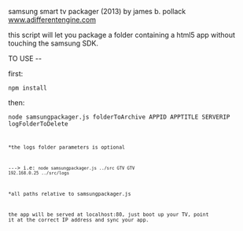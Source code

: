 samsung smart tv packager (2013)
by james b. pollack
www.adifferentengine.com

this script will let you package a folder containing a html5 app without touching the samsung SDK.  

TO USE -- 

first:  

<code>npm install </code>

then:

<code>node samsungpackager.js folderToArchive APPID APPTITLE SERVERIP logFolderToDelete<code>

*the logs folder parameters is optional

---> i.e: <code>node samsungpackager.js ../src GTV GTV 192.168.0.25 ../src/logs</code>

*all paths relative to samsungpackager.js

the app will be served at localhost:80, just boot up your TV, point it at the correct IP address and sync your app.
